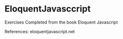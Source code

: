 # EloquentJavasccript

Exercises Completed from the book Eloquent Javascript

References:
eloquentjavascript.net 
